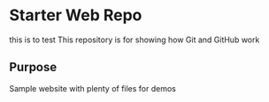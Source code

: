 # Starter Web Repo
this is to test
This repository is for showing how Git and GitHub work

## Purpose

Sample website with plenty of files for demos
